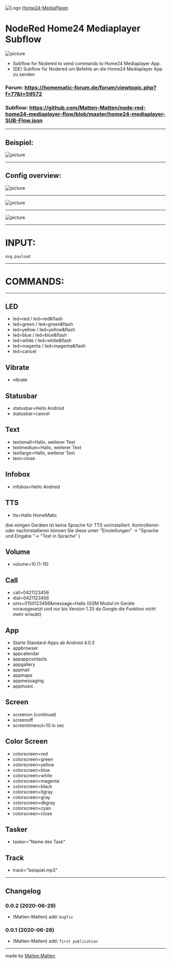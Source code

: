![Logo](https://lh3.googleusercontent.com/RPzIxiY8DEC6DKp7RlkT-cB1MoDjuZsTGKMzXzWD8YeBk9fT7hFxMuV83ymCvCaet3Q=s80-rw)
[Home24-MediaPlayer](http://www.home-24.net/index.php?app=media)
# **NodeRed Home24 Mediaplayer Subflow**

 ![picture](https://avatars3.githubusercontent.com/u/5375661?s=50&v=4)
 
 - Subflow for Nodered to send commands to Home24 Mediaplayer App.
 - (DE) Subflow für Nodered um Befehle an die Home24 Mediaplayer App zu senden
 
### Forum: https://homematic-forum.de/forum/viewtopic.php?f=77&t=59572


### Subflow: https://github.com/Matten-Matten/node-red-home24-mediaplayer-flow/blob/master/home24-mediaplayer-SUB-Flow.json

---
## Beispiel:

![picture](https://raw.githubusercontent.com/Matten-Matten/node-red-home24-mediaplayer-flow/master/picture/Node-RED_home24-mediaplayer.png)

---
## Config overview:

![picture](https://raw.githubusercontent.com/Matten-Matten/node-red-home24-mediaplayer-flow/master/picture/Node-RED_home24-mediaplayer-Settings.png)

---
![picture](https://raw.githubusercontent.com/Matten-Matten/node-red-home24-mediaplayer-flow/master/picture/Node-RED_home24-mediaplayer-Settings1.png)

---
![picture](https://raw.githubusercontent.com/Matten-Matten/node-red-home24-mediaplayer-flow/master/picture/Node-RED_home24-mediaplayer-Settings2.png)

---
# **INPUT:**

`msg.payload`

---
# **COMMANDS:**
---
## LED
 - led=red / led=red&flash
 - led=green / led=green&flash
 - led=yellow / led=yellow&flash
 - led=blue / led=blue&flash
 - led=white / led=white&flash
 - led=magenta / led=magenta&flash
 - led=cancel


## Vibrate
 - vibrate


## Statusbar
 - statusbar=Hello Android
 - statusbar=cancel


## Text
 - textsmall=Hallo, weiterer Text
 - textmedium=Hallo, weiterer Text
 - textlarge=Hallo, weiterer Text
 - text=close


## Infobox
 - infobox=Hello Android


## TTS
 - tts=Hallo HomeMatic
 
(bei einigen Geräten ist keine Sprache für TTS vorinstalliert. Kontrollieren oder nachinstallieren können Sie diese unter "Einstellungen" -> "Sprache und Eingabe "-> "Text in Sprache" )


## Volume
 - volume=10 (1-15)


## Call
 - call=0421123456
 - dial=0421123456
 - sms=0150123456&message=Hallo (GSM Modul im Geräte vorausgesetzt und nur bis Version 1.25 da Google die Funktion nicht mehr erlaubt)


## App
 - Starte Standard-Apps ab Android 4.0.3
 - appbrowser
 - appcalendar
 - appappcontacts
 - appgallery
 - appmail
 - appmaps
 - appmessaging
 - appmusic


## Screen
 - screenon (continual)
 - screenoff
 - screentimeout=10 in sec


## Color Screen
 - colorscreen=red
 - colorscreen=green
 - colorscreen=yellow
 - colorscreen=blue
 - colorscreen=white
 - colorscreen=magenta
 - colorscreen=black
 - colorscreen=ltgray
 - colorscreen=gray
 - colorscreen=dkgray
 - colorscreen=cyan
 - colorscreen=close


## Tasker
 - tasker="Name des Task"


## Track
 - track="beispiel.mp3"

---

## Changelog

### 0.0.2 (2020-06-29)
* (Matten-Matten)       add: `bugfix`

### 0.0.1 (2020-06-28)
* (Matten-Matten)       add: `first publication`

---
made by [Matten Matten](https://github.com/Matten-Matten)
